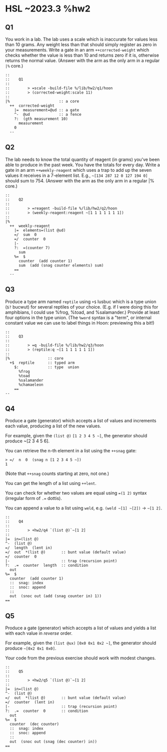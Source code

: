# HSL ~2023.3 %hw2

## Q1

You work in a lab. The lab uses a scale which is inaccurate for values less than 10 grams. Any weight less than that should simply register as zero in your measurements. Write a gate in an arm `++corrected-weight` which checks whether the value is less than 10 and returns zero if it is, otherwise returns the normal value. (Answer with the arm as the only arm in a regular `|%` core.)

```hoon
::
::    Q1
::
::        > =scale -build-file %/lib/hw2/q1/hoon
::        > (corrected-weight:scale 11)
::
|%                      :: a core
  ++  corrected-weight
    |=  measurement=@ud :: a gate
    ^-  @ud             :: a fence
    ?:  (gth measurement 10)
      measurement
    0
  --
```


## Q2

The lab needs to know the total quantity of reagent (in grams) you've been able to produce in the past week.  You have the totals for every day.  Write a gate in an arm `++weekly-reagent` which uses a trap to add up the seven values it receives in a 7-element list.  E.g., `~[134 287 12 0 127 194 0]` should sum to 754.  (Answer with the arm as the only arm in a regular |% core.)

```hoon
::
::    Q2
::
::        > =reagent -build-file %/lib/hw2/q2/hoon
::        > (weekly-reagent:reagent ~[1 1 1 1 1 1 1])
::
|%
  ++  weekly-reagent
    |=  elements=(list @ud)
    =/  sum  0
    =/  counter  0
    |-
    ?:  =(counter 7)
      sum
    %=  $
      counter  (add counter 1)
      sum  (add (snag counter elements) sum)
    ==
  --
```


## Q3

Produce a type arm named `reptile` using `+$` lusbuc which is a type union (`$?` bucwut) for several reptiles of your choice.  (E.g. if I were doing this for amphibians, I could use %frog, %toad, and %salamander.)  Provide at least four options in the type union.  (The `%word` syntax is a "term", or internal constant value we can use to label things in Hoon:  previewing this a bit!)

```hoon
::
::    Q3
::
::        > =q -build-file %/lib/hw2/q3/hoon
::        > (reptile:q ~[1 1 1 1 1 1 1])
::
|%                 :: core
  +$  reptile      :: typed arm
    $:             :: type  union
      %frog
      %toad
      %salamander
      %chamaeleon
    ==
--
```


## Q4

Produce a gate (generator) which accepts a list of values and increments each value, producing a list of the new values.

For example, given the `(list @)` `[1 2 3 4 5 ~]`, the generator should produce ~[2 3 4 5 6].

You can retrieve the n-th element in a list using the `++snag` gate:

```
> =/  n  0  (snag n [1 2 3 4 5 ~])
1
```

(Note that `++snag` counts starting at zero, not one.)

You can get the length of a list using `++lent`.

You can check for whether two values are equal using `=(1 2)` syntax (irregular form of `.=` dottis).

You can append a value to a list using `weld`, e.g. `(weld ~[1] ~[2])` → `~[1 2]`.

```hoon
::
::    Q4
::
::        > +hw2/q4 `(list @)`~[1 2]
::
|=  in=(list @)
^-  (list @)
=/  length  (lent in)
=/  out  *(list @)       :: bunt value (default value)
=/  counter  0
|-                       :: trap (recursion point)
?:  .=  counter  length  :: condition
  out
%=  $
  counter  (add counter 1)
  ::  snag: index
  ::  snoc: append
  ::
  out  (snoc out (add (snag counter in) 1))
==
```

## Q5

Produce a gate (generator) which accepts a list of values and yields a list with each value in *reverse* order.

For example, given the `(list @ux)` `[0x0 0x1 0x2 ~]`, the generator should produce `~[0x2 0x1 0x0]`.

Your code from the previous exercise should work with modest changes.

```hoon
::
::    Q5
::
::        > +hw2/q5 `(list @)`~[1 2]
::
|=  in=(list @)
^-  (list @)
=/  out  *(list @)       :: bunt value (default value)
=/  counter  (lent in)
|-                       :: trap (recursion point)
?:  .=  counter  0       :: condition
  out
%=  $
  counter  (dec counter)
  ::  snag: index
  ::  snoc: append
  ::
  out  (snoc out (snag (dec counter) in))
==
```
